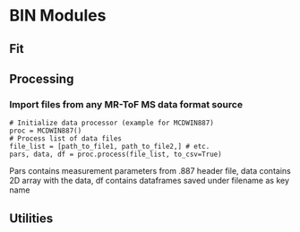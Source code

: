# BIN Modules

## Fit

## Processing

### Import files from any MR-ToF MS data format source

```
# Initialize data processor (example for MCDWIN887)
proc = MCDWIN887()
# Process list of data files
file_list = [path_to_file1, path_to_file2,] # etc.
pars, data, df = proc.process(file_list, to_csv=True)
```
Pars contains measurement parameters from .887 header file, data contains 2D array with the data, df contains dataframes saved under filename as key name

## Utilities